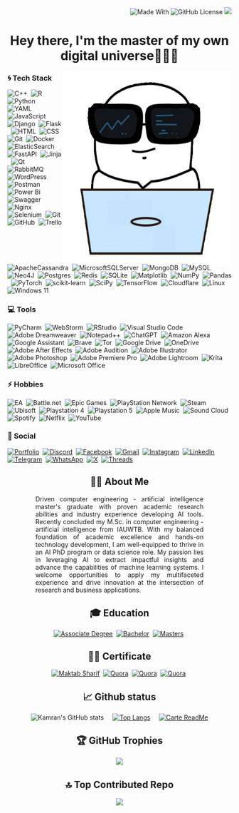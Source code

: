 <div align="right">

![Made With](https://img.shields.io/badge/Made%20with-Markdown-1f429f.svg) ![GitHub License](https://img.shields.io/github/license/Kamran-Moqadam/Kamran-Moqadam?color=1f429f)
[![](https://visitcount.itsvg.in/api?id=Kamran-Moqadam&label=Profile%20Views&color=1&icon=5&pretty=true)](https://visitcount.itsvg.in)

</div>
<h1 align="center">Hey there, I'm the master of my own digital universe<span>🤯🐼🚀</span></h1>

<img align="right" src="src/assets/image/readme.gif" alt="readme-gif" width="380" height="431">


[//]: # (Tech Stack)
<div align="left">

### 🌀 Tech Stack
![C++](https://img.shields.io/badge/-c++-05122A?style=flat&logo=c%2B%2B)&nbsp;
![R](https://img.shields.io/badge/-R-05122A?style=flat&logo=R)&nbsp;
![Python](https://img.shields.io/badge/Python-05122A?style=flat&logo=Python&logoColor=1572B6)&nbsp;
![YAML](https://img.shields.io/badge/-YAML-05122A?style=flat&logo=YAML)&nbsp;
![JavaScript](https://img.shields.io/badge/-JavaScript-05122A?style=flat&logo=javascript)&nbsp;
![Django](https://img.shields.io/badge/-Django-05122A?style=flat&logo=django)&nbsp;
![Flask](https://img.shields.io/badge/-Flask-05122A?style=flat&logo=flask)&nbsp;
![HTML](https://img.shields.io/badge/-HTML-05122A?style=flat&logo=HTML5)&nbsp;
![CSS](https://img.shields.io/badge/-CSS-05122A?style=flat&logo=CSS3&logoColor=1572B6)&nbsp;
![Git](https://img.shields.io/badge/-Git-05122A?style=flat&logo=git)&nbsp;
![Docker](https://img.shields.io/badge/-Docker-05122A?style=flat&logo=docker)&nbsp;
![ElasticSearch](https://img.shields.io/badge/-ElasticSearch-05122A?style=flat&logo=elasticsearch)&nbsp;
![FastAPI](https://img.shields.io/badge/-FastAPI-05122A?style=flat&logo=FastAPI)&nbsp;
![Jinja](https://img.shields.io/badge/-Jinja-05122A?style=flat&logo=Jinja)&nbsp;
![Qt](https://img.shields.io/badge/-Qt-05122A?style=flat&logo=Qt)&nbsp;
![RabbitMQ](https://img.shields.io/badge/-RabbitMQ-05122A?style=flat&logo=RabbitMQ)&nbsp;
![WordPress](https://img.shields.io/badge/-WordPress-05122A?style=flat&logo=WordPress)&nbsp;
![Postman](https://img.shields.io/badge/-Postman-05122A?style=flat&logo=Postman)&nbsp;
![Power Bi](https://img.shields.io/badge/-Power%20Bi-05122A?style=flat&logo=powerbi)&nbsp;
![Swagger](https://img.shields.io/badge/-Swagger-05122A?style=flat&logo=Swagger)&nbsp;
![Nginx](https://img.shields.io/badge/-Nginx-05122A?style=flat&logo=Nginx)&nbsp;
![Selenium](https://img.shields.io/badge/-Selenium-05122A?style=flat&logo=Selenium)&nbsp;
![Git](https://img.shields.io/badge/-Git-05122A?style=flat&logo=Git)&nbsp;
![GitHub](https://img.shields.io/badge/-GitHub-05122A?style=flat&logo=GitHub)&nbsp;
![Trello](https://img.shields.io/badge/-Trello-05122A?style=flat&logo=Trello)&nbsp;
![ApacheCassandra](https://img.shields.io/badge/-ApacheCassandra-05122A?style=flat&logo=ApacheCassandra)&nbsp;
![MicrosoftSQLServer](https://img.shields.io/badge/-MicrosoftSQLServer-05122A?style=flat&logo=MicrosoftSQLServer)&nbsp;
![MongoDB](https://img.shields.io/badge/-MongoDB-05122A?style=flat&logo=MongoDB)&nbsp;
![MySQL](https://img.shields.io/badge/-MySQL-05122A?style=flat&logo=MySQL&logoColor=white)&nbsp;
![Neo4J](https://img.shields.io/badge/-Neo4J-05122A?style=flat&logo=Neo4J)&nbsp;
![Postgres](https://img.shields.io/badge/-Postgres-05122A?style=flat&logo=postgresql&logoColor=white)&nbsp;
![Redis](https://img.shields.io/badge/-Redis-05122A?style=flat&logo=Redis)&nbsp;
![SQLite](https://img.shields.io/badge/-SQLite-05122A?style=flat&logo=SQLite)&nbsp;
![Matplotlib](https://img.shields.io/badge/-Matplotlib-05122A?style=flat&logo=matplotlib)&nbsp;
![NumPy](https://img.shields.io/badge/-NumPy-05122A?style=flat&logo=NumPy)&nbsp;
![Pandas](https://img.shields.io/badge/-Pandas-05122A?style=flat&logo=Pandas)&nbsp;
![PyTorch](https://img.shields.io/badge/-PyTorch-05122A?style=flat&logo=PyTorch)&nbsp;
![scikit-learn](https://img.shields.io/badge/-Scikit--Learn-05122A?style=flat&logo=scikit-learn)&nbsp;
![SciPy](https://img.shields.io/badge/-SciPy-05122A?style=flat&logo=SciPy)&nbsp;
![TensorFlow](https://img.shields.io/badge/-TensorFlow-05122A?style=flat&logo=TensorFlow)&nbsp;
![Cloudflare](https://img.shields.io/badge/-Cloudflare-05122A?style=flat&logo=Cloudflare)&nbsp;
![Linux](https://img.shields.io/badge/-Linux-05122A?style=flat&logo=Linux)&nbsp;
![Windows 11](https://img.shields.io/badge/-Windows%2011-05122A?style=flat&logo=Windows%2011)&nbsp;
### 💻 Tools
![PyCharm](https://img.shields.io/badge/-PyCharm-05122A?style=flat&logo=PyCharm)&nbsp;
![WebStorm](https://img.shields.io/badge/-WebStorm-05122A?style=flat&logo=WebStorm)&nbsp;
![RStudio](https://img.shields.io/badge/-RStudio-05122A?style=flat&logo=RStudio)&nbsp;
![Visual Studio Code](https://img.shields.io/badge/-Visual%20Studio%20Code-05122A?style=flat&logo=visual-studio-code)&nbsp;
![Adobe Dreamweaver](https://img.shields.io/badge/-Adobe%20Dreamweaver-05122A?style=flat&logo=Adobe%20Dreamweaver)&nbsp;
![Notepad++](https://img.shields.io/badge/-Notepad++-05122A?style=flat&logo=notepad%2b%2b)&nbsp;
![ChatGPT](https://img.shields.io/badge/-ChatGPT-05122A?style=flat&logo=openai)&nbsp;
![Amazon Alexa](https://img.shields.io/badge/-amazon%20alexa-05122A?style=flat&logo=amazon%20alexa)&nbsp;
![Google Assistant](https://img.shields.io/badge/-google%20assistant-05122A?style=flat&logo=google%20assistant)&nbsp;
![Brave](https://img.shields.io/badge/-Brave-05122A?style=flat&logo=Brave)&nbsp;
![Tor](https://img.shields.io/badge/-Tor-05122A?style=flat&logo=Tor-Browser)&nbsp;
![Google Drive](https://img.shields.io/badge/-Google%20Drive-05122A?style=flat&logo=googledrive)&nbsp;
![OneDrive](https://img.shields.io/badge/-OneDrive-05122A?style=flat&logo=Microsoft%20OneDrive)&nbsp;
![Adobe After Effects](https://img.shields.io/badge/-Adobe%20After%20Effects-05122A?style=flat&logo=Adobe%20After%20Effects)&nbsp;
![Adobe Audition](https://img.shields.io/badge/-Adobe%20Audition-05122A?style=flat&logo=Adobe%20Audition)&nbsp;
![Adobe Illustrator](https://img.shields.io/badge/-Adobe%20Illustrator-05122A?style=flat&logo=Adobe%20Illustrator)&nbsp;
![Adobe Photoshop](https://img.shields.io/badge/-Adobe%20Photoshop-05122A?style=flat&logo=Adobe%20Photoshop)&nbsp;
![Adobe Premiere Pro](https://img.shields.io/badge/-Adobe%20Premiere%20Pro-05122A?style=flat&logo=Adobe%20Premiere%20Pro)&nbsp;
![Adobe Lightroom](https://img.shields.io/badge/-Adobe%20Lightroom-05122A?style=flat&logo=Adobe%20Lightroom)&nbsp;
![Krita](https://img.shields.io/badge/-Krita-05122A?style=flat&logo=Krita)&nbsp;
![LibreOffice](https://img.shields.io/badge/-LibreOffice-05122A?style=flat&logo=LibreOffice)&nbsp;
![Microsoft Office](https://img.shields.io/badge/-Microsoft_Office-05122A?style=flat&logo=windows-xp)&nbsp;
### ⚡ Hobbies
![EA](https://img.shields.io/badge/-EA-05122A?style=flat&logo=EA)&nbsp;
![Battle.net](https://img.shields.io/badge/-Battle.net-05122A?style=flat&logo=Battle.net)&nbsp;
![Epic Games](https://img.shields.io/badge/-Epic%20Games-05122A?style=flat&logo=epicgames)&nbsp;
![PlayStation Network](https://img.shields.io/badge/-PSN-05122A?style=flat&logo=Playstation)&nbsp;
![Steam](https://img.shields.io/badge/-Steam-05122A?style=flat&logo=Steam)&nbsp;
![Ubisoft](https://img.shields.io/badge/-Ubisoft-05122A?style=flat&logo=Ubisoft)&nbsp;
![Playstation 4](https://img.shields.io/badge/-Playstation%204-05122A?style=flat&logo=playstation-4)&nbsp;
![Playstation 5](https://img.shields.io/badge/-Playstation%205-05122A?style=flat&logo=playstation-5)&nbsp;
![Apple Music](https://img.shields.io/badge/-Apple_Music-05122A?style=flat&logo=apple-music)&nbsp;
![Sound Cloud](https://img.shields.io/badge/-Sound%20Cloud-05122A?style=flat&logo=soundcloud)&nbsp;
![Spotify](https://img.shields.io/badge/-Spotify-05122A?style=flat&logo=Spotify)&nbsp;
![Netflix](https://img.shields.io/badge/-Netflix-05122A?style=flat&logo=Netflix)&nbsp;
![YouTube](https://img.shields.io/badge/-YouTube-05122A?style=flat&logo=YouTube)&nbsp;

### 💬 Social
[![Portfolio](https://img.shields.io/badge/-Portfolio-05122A?style=flat&logo=firefox&link=https://kamranmoqadam.com)](https://kamranmoqadam.com)&nbsp;
[![Discord](https://img.shields.io/badge/-Discord-05122A?style=flat&logo=Discord&link=https://discord.com/users/kamranmoqadam)](https://discord.com/users/kamranmoqadam)&nbsp;
[![Facebook](https://img.shields.io/badge/-Facebook-05122A?style=flat&logo=Facebook&link=https://facebook.com/Kamranmoqadam)](https://facebook.com/Kamranmoqadam)&nbsp;
[![Gmail](https://img.shields.io/badge/-Gmail-05122A?style=flat&logo=Gmail&link=kamranmoqadam97@gmail.com)](mailto:kamranmoqadam97@gmail.com)&nbsp;
[![Instagram](https://img.shields.io/badge/-Instagram-05122A?style=flat&logo=Instagram&link=https://instagram.com/kamranmoqadam/)](https://instagram.com/kamranmoqadam/)&nbsp;
[![LinkedIn](https://img.shields.io/badge/-LinkedIn-05122A?style=flat&logo=LinkedIn&link=https://linkedin.com/in/kamran-moqadam/)](https://linkedin.com/in/kamran-moqadam/)&nbsp;
[![Telegram](https://img.shields.io/badge/-Telegram-05122A?style=flat&logo=Telegram&link=https://t.me/kamranmoqadam)](https://t.me/kamranmoqadam)&nbsp;
[![WhatsApp](https://img.shields.io/badge/-WhatsApp-05122A?style=flat&logo=WhatsApp&link=https://wa.me/qr/G4JDLHOWVZHNM1)](https://wa.me/qr/G4JDLHOWVZHNM1)&nbsp;
[![X](https://img.shields.io/badge/-X-05122A?style=flat&logo=X&link=https://twitter.com/KamranMoqadam)](https://twitter.com/KamranMoqadam)&nbsp;
[![Threads](https://img.shields.io/badge/-Threads-05122A?style=flat&logo=Threads&link=https://www.threads.net/@kamranmoqadam)](https://www.threads.net/@kamranmoqadam)&nbsp;
</div>
<div align="center">

## 🦸‍♂️ About Me
<p  style="text-align: justify;width: 75%;">
        Driven computer engineering - artificial intelligence master's graduate with proven academic research abilities and industry experience developing AI tools. Recently concluded my M.Sc. in computer engineering - artificial intelligence from IAUWTB. With my balanced foundation of academic excellence and hands-on technology development, I am well-equipped to thrive in an AI PhD program or data science role. My passion lies in leveraging AI to extract impactful insights and advance the capabilities of machine learning systems. I welcome opportunities to apply my multifaceted experience and drive innovation at the intersection of research and business applications.
</p>

## 🎓 Education
[![Associate Degree](https://img.shields.io/badge/-Associate%20Degree-05122A?style=flat&link=https://yi.iau.ir/en)](https://yi.iau.ir/en)&nbsp;
[![Bachelor](https://img.shields.io/badge/-Bachelor%20Degree-05122A?style=flat&link=https://ctb.iau.ir/fa)](https://ctb.iau.ir/fa)&nbsp;
[![Masters](https://img.shields.io/badge/-Masters%20Degree-05122A?style=flat&link=https://wtb.iau.ir/fa)](https://wtb.iau.ir/fa)&nbsp;


## 🧑‍💻 Certificate
[![Maktab Sharif](https://img.shields.io/badge/-Python%20Coding%20Bootcamp-05122A?style=flat&logo=Tutanota&logoColor=685EA9&link=https://maktabsharif.ir/employee)](https://maktabsharif.ir/employee)&nbsp;
[![Quora](https://img.shields.io/badge/-Fundamentals%20Of%20Python%20Programming-05122A?style=flat&logo=Quora&logoColor=1572B6&link=https://quera.org/certificate/K0la1d1Y/)](https://quera.org/certificate/K0la1d1Y/)&nbsp;
[![Quora](https://img.shields.io/badge/-Advanced%20Python%20Programming-05122A?style=flat&logo=Quora&logoColor=1572B6&link=https://quera.org/certificate/PjzqOxKw/)](https://quera.org/certificate/PjzqOxKw/)&nbsp;
[![Quora](https://img.shields.io/badge/-Level%20Up-05122A?style=flat&logo=Quora&logoColor=1572B6&link=https://quera.org/certificate/qUrkn1j1/)](https://quera.org/certificate/qUrkn1j1/)&nbsp;
## 📈 Github status
![Kamran's GitHub stats](https://github-readme-stats.vercel.app/api?username=Kamran-Moqadam&theme=algolia&show_icons=true)&nbsp;&nbsp;&nbsp;&nbsp;&nbsp;[![Top Langs](https://github-readme-stats.vercel.app/api/top-langs/?username=kamran-moqadam&layout=compact&theme=algolia)](https://github.com/Kamran-Moqadam/Kamran-Moqadam)&nbsp;&nbsp;&nbsp;&nbsp;&nbsp;[![Carte ReadMe](https://github-readme-stats.vercel.app/api/pin/?username=kamran-moqadam&repo=kamran-moqadam&theme=algolia)](https://github.com/Kamran-Moqadam/Kamran-Moqadam)
## 🏆 GitHub Trophies
![](https://github-profile-trophy.vercel.app/?username=Kamran-Moqadam&theme=algolia&no-frame=false&no-bg=true&margin-w=4)
## 🔝 Top Contributed Repo
![](https://github-contributor-stats.vercel.app/api?username=Kamran-Moqadam&limit=5&theme=algolia&combine_all_yearly_contributions=true)
</div>
